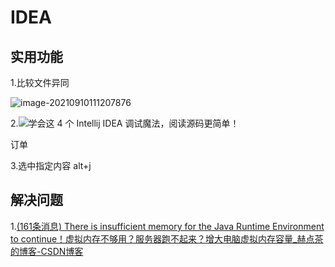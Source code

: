# IDEA

## 实用功能

1.比较文件异同

![image-20210910111207876](https://typora-images-repository.oss-cn-beijing.aliyuncs.com/typora-img/image-20210910111207876.png)

2.![学会这 4 个 Intellij IDEA 调试魔法，阅读源码更简单！](https://mp.weixin.qq.com/s/lCLmVejTNYFcOJPH8lXuQw)

订单

3.选中指定内容 alt+j



## 解决问题

1.[(161条消息) There is insufficient memory for the Java Runtime Environment to continue！虚拟内存不够用？服务器跑不起来？增大电脑虚拟内存容量_赫点茶的博客-CSDN博客](https://blog.csdn.net/qq_36833593/article/details/108420757)